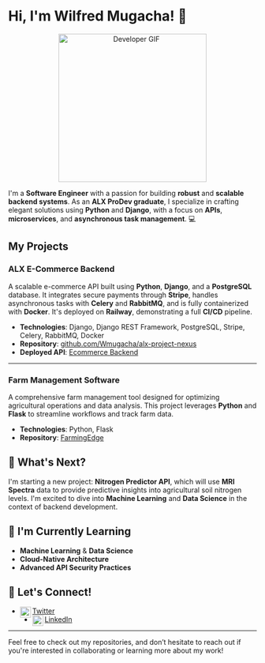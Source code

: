 # Hi, I'm Wilfred Mugacha! 👋

<p align="center">
  <img src="https://media.giphy.com/media/v1.Y2lkPTc5MGI3NjExcmJ2YnF0enMxbWViNHF2cndjcmpoMWltZ3ltb2tmdGJoOHNycGczcyZlcD12MV9naWZzX3NlYXJjaCZjdD1n/KGhpQ5NMoWKQurlHwI/giphy.gif" alt="Developer GIF" width="300"/>
</p>

I'm a **Software Engineer** with a passion for building **robust** and **scalable backend systems**. As an **ALX ProDev graduate**, I specialize in crafting elegant solutions using **Python** and **Django**, with a focus on **APIs**, **microservices**, and **asynchronous task management**. 💻

## My Projects

### **ALX E-Commerce Backend**
A scalable e-commerce API built using **Python**, **Django**, and a **PostgreSQL** database. It integrates secure payments through **Stripe**, handles asynchronous tasks with **Celery** and **RabbitMQ**, and is fully containerized with **Docker**. It's deployed on **Railway**, demonstrating a full **CI/CD** pipeline.

- **Technologies**: Django, Django REST Framework, PostgreSQL, Stripe, Celery, RabbitMQ, Docker
- **Repository**: [github.com/Wmugacha/alx-project-nexus](https://github.com/Wmugacha/alx-project-nexus)
- **Deployed API**: [Ecommerce Backend](https://alxprojectnexus.up.railway.app)

---

### **Farm Management Software**
A comprehensive farm management tool designed for optimizing agricultural operations and data analysis. This project leverages **Python** and **Flask** to streamline workflows and track farm data.

- **Technologies**: Python, Flask
- **Repository**: [FarmingEdge](https://github.com/Wmugacha/FarmingEdge)

## 🚀 What's Next?
I'm starting a new project: **Nitrogen Predictor API**, which will use **MRI Spectra** data to provide predictive insights into agricultural soil nitrogen levels. I'm excited to dive into **Machine Learning** and **Data Science** in the context of backend development.

## 🌱 I'm Currently Learning
- **Machine Learning** & **Data Science**
- **Cloud-Native Architecture**
- **Advanced API Security Practices**

## 🤝 Let's Connect!
- [Twitter](https://twitter.com/WilfredMugacha) <img align="left" alt="Wilfred Mugacha | Twitter" width="22px" src="https://cdn.jsdelivr.net/npm/simple-icons@v3/icons/twitter.svg" />
- [LinkedIn](https://www.linkedin.com/in/wilfred-mugacha) <img align="left" alt="Wilfred Mugacha | LinkedIn" width="22px" src="https://cdn.jsdelivr.net/npm/simple-icons@v3/icons/linkedin.svg" />

---

Feel free to check out my repositories, and don’t hesitate to reach out if you're interested in collaborating or learning more about my work!
